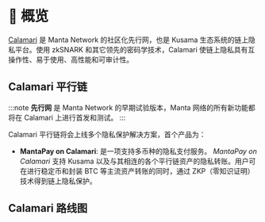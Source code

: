 # 📝 概览

[Calamari](http://www.calamari.network/) 是 Manta Network 的社区化先行网，也是 Kusama 生态系统的链上隐私平台。使用 zkSNARK 和其它领先的密码学技术，Calamari 使链上隐私具有互操作性、易于使用、高性能和可审计性。

## Calamari 平行链 

:::note
**先行网** 是 Manta Network 的早期试验版本，Manta 网络的所有新功能都将在 Calamari 上进行首发和测试。
:::

Calamari 平行链将会上线多个隐私保护解决方案，首个产品为：

- **MantaPay on Calamari**: 是一项支持多币种的隐私支付服务。 *MantaPay on Calamari* 支持 Kusama 以及与其相连的各个平行链资产的隐私转账。用户可在进行稳定币和封装 BTC 等主流资产转账的同时，通过 ZKP（零知识证明） 技术得到链上隐私保护。

## Calamari 路线图

